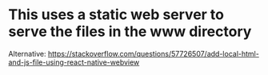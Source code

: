 # This uses a static web server to serve the files in the www directory

Alternative: https://stackoverflow.com/questions/57726507/add-local-html-and-js-file-using-react-native-webview
